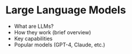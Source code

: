 <script>
// Empty script to enable runes mode
</script>

# Large Language Models

- What are LLMs?
- How they work (brief overview)
- Key capabilities
- Popular models (GPT-4, Claude, etc.)
